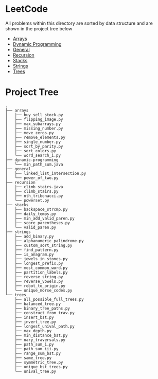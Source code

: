 # LeetCode
All problems within this directory are sorted by data structure and are shown in the project tree below
- [Arrays](#array-problems)
- [Dynamic Programming](#dynamic-programming)
- [General](#general)
- [Recursion](#recursion-problems)
- [Stacks](#stack-problems)
- [Strings](#string-problems)
- [Trees](#tree-problems)


# Project Tree
```
.
├── arrays
│   ├── buy_sell_stock.py
│   ├── flipping_image.py
│   ├── max_subarrays.py
│   ├── missing_number.py
│   ├── move_zeros.py
│   ├── remove_elements.py
│   ├── single_number.py
│   ├── sort_by_parity.py
│   ├── sort_colors.py
│   └── word_search_i.py
├── dynamic-programming
│   └── min_path_sum.java
├── general
│   ├── linked_list_intersection.py
│   └── power_of_two.py
├── recursion
│   ├── climb_stairs.java
│   ├── climb_stairs.py
│   ├── nth_tribonacci.py
│   └── powerset.py
├── stacks
│   ├── backspace_strcmp.py
│   ├── daily_temps.py
│   ├── min_add_valid_paren.py
│   ├── score_parentheses.py
│   └── valid_paren.py
├── strings
│   ├── add_binary.py
│   ├── alphanumeric_palindrome.py
│   ├── custom_sort_string.py
│   ├── find_pattern.py
│   ├── is_anagram.py
│   ├── jewels_in_stones.py
│   ├── longest_prefix.py
│   ├── most_common_word.py
│   ├── partition_labels.py
│   ├── reverse_string.py
│   ├── reverse_vowels.py
│   ├── robot_to_origin.py
│   └── unique_morse_codes.py
└── trees
    ├── all_possible_full_trees.py
    ├── balanced_tree.py
    ├── binary_tree_paths.py
    ├── construct_from_trav.py
    ├── insert_bst.py
    ├── invert_tree.py
    ├── longest_unival_path.py
    ├── max_depth.py
    ├── min_distance_bst.py
    ├── nary_traversals.py
    ├── path_sum_i.py
    ├── path_sum_iii.py
    ├── range_sum_bst.py
    ├── same_tree.py
    ├── symmetric_tree.py
    ├── unique_bst_trees.py
    └── unival_tree.py
```